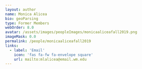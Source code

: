 ```yaml
---
layout: author
name: Monica Alicea
bio: geoParsing
type: Former Members
webOrder: 8.0
avatar: /assets/images/peopleImages/monicaaliceafall2019.png
imageMask: 0.0
permalink: /people/monicaaliceafall2019
links:
  - label: 'Email'
    icon: 'fas fa-fw fa-envelope square'
    url: mailto:mlalicea@email.wm.edu
---
```

